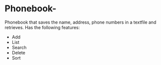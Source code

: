 # Phonebook-
Phonebook that saves the name, address, phone numbers in a textfile and retrieves.
Has the following features:
 - Add
 - List
 - Search
 - Delete
 - Sort
 

